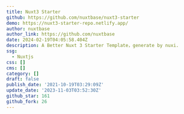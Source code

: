 ```yaml
---
title: Nuxt3 Starter
github: https://github.com/nuxtbase/nuxt3-starter
demo: https://nuxt3-starter-repo.netlify.app/
author: nuxtbase
author_link: https://github.com/nuxtbase
date: 2024-02-19T04:05:58.404Z
description: A Better Nuxt 3 Starter Template，generate by nuxi.
ssg:
  - Nuxtjs
css: []
cms: []
category: []
draft: false
publish_date: '2021-10-19T03:29:09Z'
update_date: '2023-11-03T03:52:30Z'
github_star: 161
github_fork: 26
---
```

